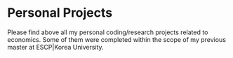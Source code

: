 # Personal Projects
Please find above all my personal coding/research projects related to economics. Some of them were completed within the scope of my previous master at ESCP|Korea University. 
